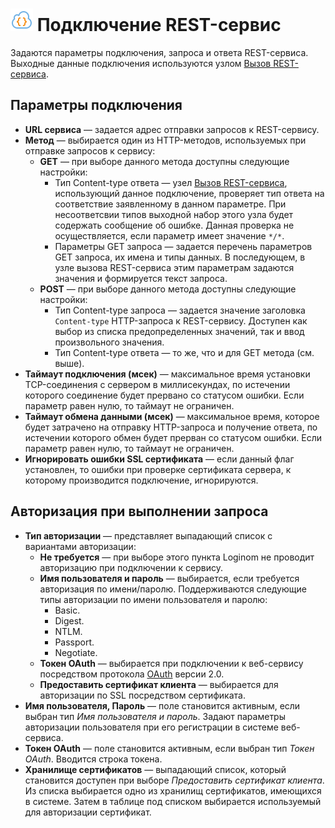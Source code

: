 # ![](../../../images/icons/data-sources/web-rest_default.svg) Подключение REST-сервис

Задаются параметры подключения, запроса и ответа REST-сервиса. Выходные данные подключения используются узлом [Вызов REST-сервиса](../../../processors/integration/calling-rest-service.md).

## Параметры подключения

* **URL сервиса** — задается адрес отправки запросов к REST-сервису.
* **Метод** — выбирается один из HTTP-методов, используемых при отправке запросов к сервису:
  * **GET** — при выборе данного метода доступны следующие настройки:
    * Тип Content-type ответа — узел [Вызов REST-сервиса](../../../processors/integration/calling-rest-service.md), использующий данное подключение, проверяет тип ответа на соответствие заявленному в данном параметре. При несоответсвии типов выходной набор этого узла будет содержать сообщение об ошибке. Данная проверка не осуществляется, если параметр имеет значение `*/*`.
    * Параметры GET запроса — задается перечень параметров GET запроса, их имена и типы данных. В последующем, в узле вызова REST-сервиса этим параметрам задаются значения и формируется текст запроса.
  * **POST** — при выборе данного метода доступны следующие настройки:
    * Тип Content-type запроса — задается значение заголовка `Content-type` HTTP-запроса к REST-сервису. Доступен как выбор из списка предопределенных значений, так и ввод произвольного значения.
    * Тип Content-type ответа — то же, что и для GET метода (см. выше).
* **Таймаут подключения (мсек)** — максимальное время установки TCP-соединения с сервером в миллисекундах, по истечении которого соединение будет прервано со статусом ошибки. Если параметр равен нулю, то таймаут не ограничен.
* **Таймаут обмена данными (мсек)** — максимальное время, которое будет затрачено на отправку HTTP-запроса и получение ответа, по истечении которого обмен будет прерван со статусом ошибки. Если параметр равен нулю, то таймаут не ограничен.
* **Игнорировать ошибки SSL сертификата** — если данный флаг установлен, то ошибки при проверке сертификата сервера, к которому производится подключение, игнорируются.

## Авторизация при выполнении запроса

* **Тип авторизации** — представляет выпадающий список с вариантами авторизации:
  * **Не требуется** — при выборе этого пункта Loginom не проводит авторизацию при подключении к сервису.
  * **Имя пользователя и пароль** — выбирается, если требуется авторизация по имени/паролю. Поддерживаются следующие типы авторизации по имени пользователя и паролю:
    * Basic.
    * Digest.
    * NTLM.
    * Passport.
    * Negotiate.
  * **Токен OAuth** — выбирается при подключении к веб-сервису посредством протокола [OAuth](https://ru.wikipedia.org/wiki/OAuth) версии 2.0.
  * **Предоставить сертификат клиента** — выбирается для авторизации по SSL посредством сертификата.
* **Имя пользователя, Пароль** — поле становится активным, если выбран тип *Имя пользователя и пароль*. Задают параметры авторизации пользователя при его регистрации в системе веб-сервиса.
* **Токен OAuth** — поле становится активным, если выбран тип *Токен OAuth*. Вводится строка токена.
* **Хранилище сертификатов** — выпадающий список, который становится доступен при выборе *Предоставить сертификат клиента*. Из списка выбирается одно из хранилищ сертификатов, имеющихся в системе. Затем в таблице под списком выбирается используемый для авторизации сертификат.